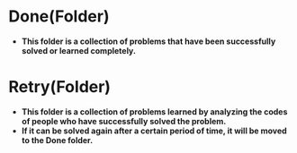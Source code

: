 # Done(Folder)
- **This folder is a collection of problems that have been successfully solved or learned completely.**
# Retry(Folder)
- **This folder is a collection of problems learned by analyzing the codes of people who have successfully solved the problem.**
- **If it can be solved again after a certain period of time, it will be moved to the Done folder.**
